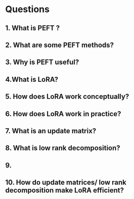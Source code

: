 # Questions

## 1. What is PEFT ?

## 2. What are some PEFT methods?

## 3. Why is PEFT useful?

## 4.What is LoRA?

## 5. How does LoRA work conceptually?

## 6. How does LoRA work in practice?

## 7. What is an update matrix?

## 8. What is low rank decomposition?

## 9. 

## 10. How do update matrices/ low rank decomposition make LoRA efficient?

